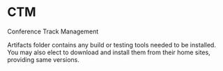 CTM
===

Conference Track Management

Artifacts folder contains any build or testing tools needed to be installed.  You may also elect to download and install them from their home sites, providing same versions.
